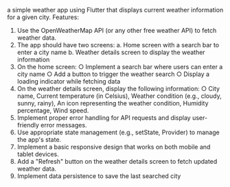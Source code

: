 a simple weather app using Flutter that displays current weather information for a given city.
Features:
  1. Use the OpenWeatherMap API (or any other free weather API) to fetch weather data.
  2. The app should have two screens: a. Home screen with a search bar to enter a city name b. Weather details screen to display the weather information
  3. On the home screen:
    ○ Implement a search bar where users can enter a city name
    ○ Add a button to trigger the weather search
    ○ Display a loading indicator while fetching data
  4. On the weather details screen, display the following information:
    ○ City name, Current temperature (in Celsius), Weather condition (e.g., cloudy, sunny, rainy), An icon representing the weather condition, Humidity percentage, Wind speed.
  5. Implement proper error handling for API requests and display user-friendly error messages.
  6. Use appropriate state management (e.g., setState, Provider) to manage the app's state.
  7. Implement a basic responsive design that works on both mobile and tablet devices.
  8. Add a "Refresh" button on the weather details screen to fetch updated weather data.
  9. Implement data persistence to save the last searched city
